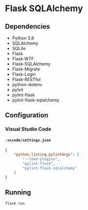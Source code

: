 # Flask SQLAlchemy

## Dependencies

- Python 3.8
- SQLAlchemy
- SQLite
- Flask
- Flask-WTF
- Flask-SQLAlchemy
- Flask-Migrate
- Flask-Login
- Flask-RESTful
- python-dotenv
- pylint
- pylint-flask
- pylint-flask-sqlalchemy

## Configuration

### Visual Studio Code

#### `.vscode/settings.json`

```json
{
    "python.linting.pylintArgs": [
        "--load-plugins",
        "pylint-flask",
        "pylint-flask-sqlalchemy"
    ]
}
```

## Running

```
flask run
```
